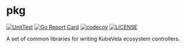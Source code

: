 # pkg
[![UnitTest](https://github.com/kubevela/pkg/actions/workflows/unit-test.yml/badge.svg)](https://github.com/kubevela/pkg/actions/workflows/unit-test.yml/badge.svg)
[![Go Report Card](https://goreportcard.com/badge/github.com/kubevela/pkg)](https://goreportcard.com/report/github.com/kubevela/pkg)
[![codecov](https://codecov.io/gh/kubevela/pkg/branch/main/graph/badge.svg)](https://codecov.io/gh/kubevela/pkg)
[![LICENSE](https://img.shields.io/github/license/kubevela/pkg.svg?style=flat-square)](/LICENSE)

A set of common libraries for writing KubeVela ecosystem controllers.
